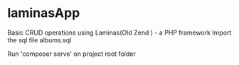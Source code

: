 # laminasApp
 Basic CRUD operations using Laminas(Old Zend ) - a PHP framework
Import the sql file albums.sql

Run 'composer serve' on project root folder
